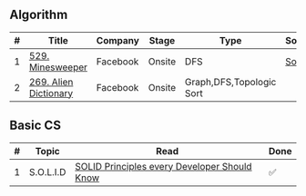 ## Algorithm
|  #  | Title | Company | Stage | Type | Solution | Done |
| --- | ----- | ------- | ----- | ---- | -------- | ---- |
|1| [529. Minesweeper](https://leetcode.com/problems/minesweeper/) | Facebook | Onsite | DFS | [Solution](./DFS/529.MineSweeper.java)| ✅ |
|2| [269. Alien Dictionary](https://leetcode.com/problems/alien-dictionary/) | Facebook | Onsite | Graph,DFS,Topologic Sort | [](./linkhere)| ✅ |

## Basic CS
| # | Topic | Read | Done |
| - | ----- | ---- | ---- |
| 1 | S.O.L.I.D | [SOLID Principles every Developer Should Know](https://blog.bitsrc.io/solid-principles-every-developer-should-know-b3bfa96bb688) | ✅ |
